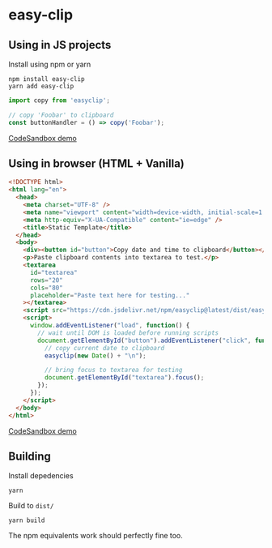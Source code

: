 # easy-clip

## Using in JS  projects

Install using npm or yarn

    npm install easy-clip
    yarn add easy-clip

```js
import copy from 'easyclip';

// copy 'Foobar' to clipboard
const buttonHandler = () => copy('Foobar');
```

[CodeSandbox demo](https://codesandbox.io/s/easyclip-react-vn1p6)

## Using in browser (HTML + Vanilla)

```html
<!DOCTYPE html>
<html lang="en">
  <head>
    <meta charset="UTF-8" />
    <meta name="viewport" content="width=device-width, initial-scale=1.0" />
    <meta http-equiv="X-UA-Compatible" content="ie=edge" />
    <title>Static Template</title>
  </head>
  <body>
    <div><button id="button">Copy date and time to clipboard</button></div>
    <p>Paste clipboard contents into textarea to test.</p>
    <textarea
      id="textarea"
      rows="20"
      cols="80"
      placeholder="Paste text here for testing..."
    ></textarea>
    <script src="https://cdn.jsdelivr.net/npm/easyclip@latest/dist/easyclip.umd.js"></script>
    <script>
      window.addEventListener("load", function() {
        // wait until DOM is loaded before running scripts
        document.getElementById("button").addEventListener("click", function() {
          // copy current date to clipboard
          easyclip(new Date() + "\n");

          // bring focus to textarea for testing
          document.getElementById("textarea").focus();
        });
      });
    </script>
  </body>
</html>

```

[CodeSandbox demo](https://codesandbox.io/s/easyclip-vanilla-wjsm5)

## Building

Install depedencies

    yarn

Build to `dist/`

    yarn build

The npm equivalents work should perfectly fine too.
